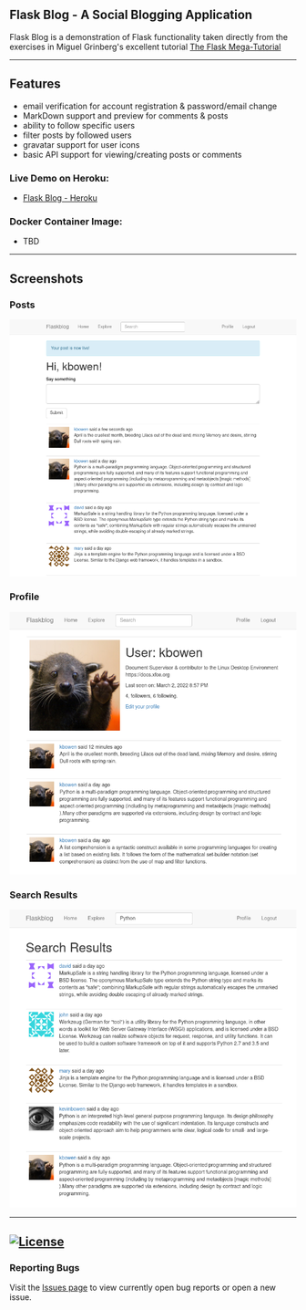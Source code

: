 ## Flask Blog - A Social Blogging Application

Flask Blog is a demonstration of Flask functionality taken directly from the
exercises in Miguel Grinberg's excellent tutorial [The Flask Mega-Tutorial](https://blog.miguelgrinberg.com/post/the-flask-mega-tutorial-part-i-hello-world) 



---
## Features
 - email verification for account registration & password/email change
 - MarkDown support and preview for comments & posts
 - ability to follow specific users
 - filter posts by followed users
 - gravatar support for user icons
 - basic API support for viewing/creating posts or comments

### Live Demo on Heroku: 
 - [Flask Blog - Heroku](https://flaskblog-2022.herokuapp.com/)

### Docker Container Image:

 - TBD
---
## Screenshots

### Posts
![Posts](https://github.com/kevinbowen777/flaskblog/blob/master/images/flaskblog_posts.png)

### Profile
![Profile](https://github.com/kevinbowen777/flaskblog/blob/master/images/flaskblog_profile.png)

### Search Results
![Profile](https://github.com/kevinbowen777/flaskblog/blob/master/images/flaskblog_search_results.png)


---
[![License](https://img.shields.io/badge/license-MIT-green)](https://github.com/kevinbowen777/flaskblog/blob/master/LICENSE)
---
### Reporting Bugs                                                              
                                                                                 
   Visit the [Issues page](https://github.com/kevinbowen777/flaskblog/issues)
      to view currently open bug reports or open a new issue.
